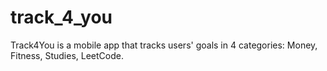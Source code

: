 # track_4_you

Track4You is a mobile app that tracks users' goals in 4 categories: Money, Fitness, Studies, LeetCode.
